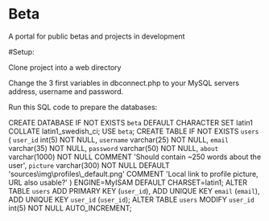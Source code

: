 # Beta
A portal for public betas and projects in development


#Setup:

Clone project into a web directory

Change  the 3 first variables in dbconnect.php to your MySQL servers address, username and password.

Run this SQL code to prepare the databases:


CREATE DATABASE IF NOT EXISTS `beta` DEFAULT CHARACTER SET latin1 COLLATE latin1_swedish_ci;
USE `beta`;
CREATE TABLE IF NOT EXISTS `users` (
  `user_id` int(5) NOT NULL,
  `username` varchar(25) NOT NULL,
  `email` varchar(35) NOT NULL,
  `password` varchar(50) NOT NULL,
  `about` varchar(1000) NOT NULL COMMENT 'Should contain ~250 words about the user',
  `picture` varchar(300) NOT NULL DEFAULT 'sources\\img\\profiles\\_default.png' COMMENT 'Local link to profile picture, URL also usable?'
) ENGINE=MyISAM DEFAULT CHARSET=latin1;
ALTER TABLE `users`
  ADD PRIMARY KEY (`user_id`),
  ADD UNIQUE KEY `email` (`email`),
  ADD UNIQUE KEY `user_id` (`user_id`);
ALTER TABLE `users`
  MODIFY `user_id` int(5) NOT NULL AUTO_INCREMENT;
